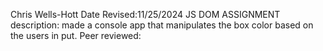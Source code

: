 Chris Wells-Hott
Date Revised:11/25/2024
JS DOM ASSIGNMENT
description: made a console app that manipulates the box color based on the users in put.
Peer reviewed:
